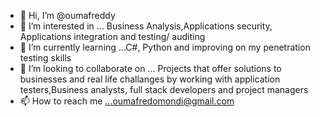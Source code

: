 - 👋 Hi, I’m @oumafreddy
- 👀 I’m interested in ... Business Analysis,Applications security, Applications integration and testing/ auditing 
- 🌱 I’m currently learning ...C#, Python and improving on my penetration testing skills
- 💞️ I’m looking to collaborate on ... Projects that offer solutions to businesses and real life challanges by working with application testers,Business analysts, full stack developers and project managers
- 📫 How to reach me ...oumafredomondi@gmail.com

<!---
oumafreddy/oumafreddy is a ✨ special ✨ repository because its `README.md` (this file) appears on your GitHub profile.
You can click the Preview link to take a look at your changes.
--->
